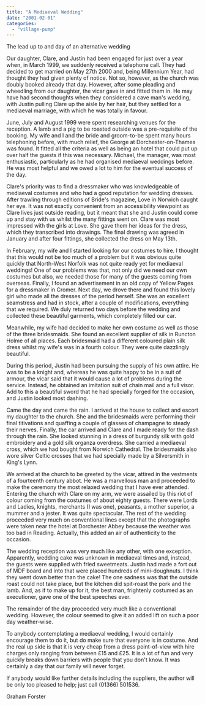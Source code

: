 ```yaml
---
title: "A Mediaeval Wedding"
date: "2001-02-01"
categories: 
  - "village-pump"
---
```


The lead up to and day of an alternative wedding

Our daughter, Clare, and Justin had been engaged for just over a year when, in March 1999, we suddenly received a telephone call. They had decided to get married on May 27th 2000 and, being Millennium Year, had thought they had given plenty of notice. Not so, however, as the church was doubly booked already that day. However, after some pleading and wheedling from our daughter, the vicar gave in and fitted them in. He may have had second thoughts when they considered a cave man's wedding, with Justin pulling Clare up the aisle by her hair, but they settled for a mediaeval marriage, with which he was totally in favour.

June, July and August 1999 were spent researching venues for the reception. A lamb and a pig to be roasted outside was a pre-requisite of the booking. My wife and I and the bride and groom-to-be spent many hours telephoning before, with much relief, the George at Dorchester-on-Thames was found. It fitted all the criteria as well as being an hotel that could put up over half the guests if this was necessary. Michael, the manager, was most enthusiastic, particularly as he had organised mediaeval weddings before. He was most helpful and we owed a lot to him for the eventual success of the day.

Clare's priority was to find a dressmaker who was knowledgeable of mediaeval costumes and who had a good reputation for wedding dresses. After trawling through editions of Bride's magazine, Love in Norwich caught her eye. It was not exactly convenient from an accessibility viewpoint as Clare lives just outside reading, but it meant that she and Justin could come up and stay with us whilst the many fittings went on. Clare was most impressed with the girls at Love. She gave them her ideas for the dress, which they transcribed into drawings. The final drawing was agreed in January and after four fittings, she collected the dress on May 13th.

In February, my wife and I started looking for our costumes to hire. I thought that this would not be too much of a problem but it was obvious quite quickly that North-West Norfolk was not quite ready yet for mediaeval weddings! One of our problems was that, not only did we need our own costumes but also, we needed those for many of the guests coming from overseas. Finally, I found an advertisement in an old copy of Yellow Pages for a dressmaker in Cromer. Next day, we drove there and found this lovely girl who made all the dresses of the period herself. She was an excellent seamstress and had in stock, after a couple of modifications, everything that we required. We duly returned two days before the wedding and collected these beautiful garments, which completely filled our car.

Meanwhile, my wife had decided to make her own costume as well as those of the three bridesmaids. She found an excellent supplier of silk in Runcton Holme of all places. Each bridesmaid had a different coloured plain silk dress whilst my wife's was in a fourth colour. They were quite dazzlingly beautiful.

During this period, Justin had been pursuing the supply of his own attire. He was to be a knight and, whereas he was quite happy to be in a suit of armour, the vicar said that it would cause a lot of problems during the service. Instead, he obtained an imitation suit of chain mail and a full visor. Add to this a beautiful sword that he had specially forged for the occasion, and Justin looked most dashing.

Came the day and came the rain. I arrived at the house to collect and escort my daughter to the church. She and the bridesmaids were performing their final titivations and quaffing a couple of glasses of champagne to steady their nerves. Finally, the car arrived and Clare and I made ready for the dash through the rain. She looked stunning in a dress of burgundy silk with gold embroidery and a gold silk organza overdress. She carried a mediaeval cross, which we had bought from Norwich Cathedral. The bridesmaids also wore silver Celtic crosses that we had specially made by a Silversmith in King's Lynn.

We arrived at the church to be greeted by the vicar, attired in the vestments of a fourteenth century abbot. He was a marvellous man and proceeded to make the ceremony the most relaxed wedding that I have ever attended. Entering the church with Clare on my arm, we were assailed by this riot of colour coming from the costumes of about eighty guests. There were Lords and Ladies, knights, merchants (I was one), peasants, a mother superior, a mummer and a jester. It was quite spectacular. The rest of the wedding proceeded very much on conventional lines except that the photographs were taken near the hotel at Dorchester Abbey because the weather was too bad in Reading. Actually, this added an air of authenticity to the occasion.

The wedding reception was very much like any other, with one exception. Apparently, wedding cake was unknown in mediaeval times and, instead, the guests were supplied with fried sweetmeats. Justin had made a fort out of MDF board and into that were placed hundreds of mini-doughnuts. I think they went down better than the cake! The one sadness was that the outside roast could not take place, but the kitchen did spit-roast the pork and the lamb. And, as if to make up for it, the best man, frightenly costumed as an executioner, gave one of the best speeches ever.

The remainder of the day proceeded very much like a conventional wedding. However, the colour seemed to give it an added lift on such a poor day weather-wise.

To anybody contemplating a mediaeval wedding, I would certainly encourage them to do it, but do make sure that everyone is in costume. And the real up side is that it is very cheap from a dress point-of-view with hire charges only ranging from between £15 and £25. It is a lot of fun and very quickly breaks down barriers with people that you don't know. It was certainly a day that our family will never forget.

If anybody would like further details including the suppliers, the author will be only too pleased to help; just call (01366) 501536.

Graham Forster
